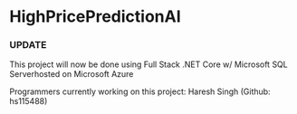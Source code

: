 # HighPricePredictionAI

### UPDATE

This project will now be done using Full Stack .NET Core w/ Microsoft SQL Serverhosted on Microsoft Azure

Programmers currently working on this project:
Haresh Singh (Github: hs115488)

